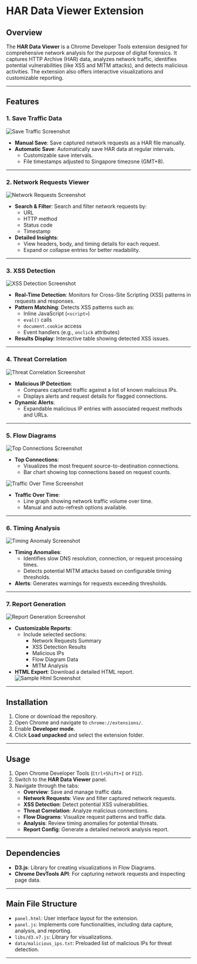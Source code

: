 ﻿# HAR Data Viewer Extension

## Overview
The **HAR Data Viewer** is a Chrome Developer Tools extension designed for comprehensive network analysis for the purpose of digital forensics. It captures HTTP Archive (HAR) data, analyzes network traffic, identifies potential vulnerabilities (like XSS and MITM attacks), and detects malicious activities. The extension also offers interactive visualizations and customizable reporting.

---

## Features

### 1. Save Traffic Data
![Save Traffic Screenshot](images/savetraffic.PNG "Network Requests")
- **Manual Save**: Save captured network requests as a HAR file manually.
- **Automatic Save**: Automatically save HAR data at regular intervals.
  - Customizable save intervals.
  - File timestamps adjusted to Singapore timezone (GMT+8).

---

### 2. Network Requests Viewer
![Network Requests Screenshot](images/networkrequest.PNG "Network Requests")
- **Search & Filter**: Search and filter network requests by:
  - URL
  - HTTP method
  - Status code
  - Timestamp
- **Detailed Insights**:
  - View headers, body, and timing details for each request.
  - Expand or collapse entries for better readability.

---

### 3. XSS Detection
![XSS Detection Screenshot](images/xss.PNG "Network Requests")
- **Real-Time Detection**: Monitors for Cross-Site Scripting (XSS) patterns in requests and responses.
- **Pattern Matching**: Detects XSS patterns such as:
  - Inline JavaScript (`<script>`)
  - `eval()` calls
  - `document.cookie` access
  - Event handlers (e.g., `onclick` attributes)
- **Results Display**: Interactive table showing detected XSS issues.

---

### 4. Threat Correlation
![Threat Correlation Screenshot](images/threatcorrelation.PNG "Network Requests")
- **Malicious IP Detection**:
  - Compares captured traffic against a list of known malicious IPs.
  - Displays alerts and request details for flagged connections.
- **Dynamic Alerts**:
  - Expandable malicious IP entries with associated request methods and URLs.

---

### 5. Flow Diagrams
![Top Connections Screenshot](images/networkrequestflow.PNG "Network Requests")
- **Top Connections**:
  - Visualizes the most frequent source-to-destination connections.
  - Bar chart showing top connections based on request counts.

![Traffic Over Time Screenshot](images/networktrafficflow.PNG "Network Requests")
- **Traffic Over Time**:
  - Line graph showing network traffic volume over time.
  - Manual and auto-refresh options available.

---

### 6. Timing Analysis
![Timing Anomaly Screenshot](images/timing.PNG "Network Requests")
- **Timing Anomalies**:
  - Identifies slow DNS resolution, connection, or request processing times.
  - Detects potential MITM attacks based on configurable timing thresholds.
- **Alerts**: Generates warnings for requests exceeding thresholds.

---

### 7. Report Generation
![Report Generation Screenshot](images/generatereport.PNG "Network Requests")
- **Customizable Reports**:
  - Include selected sections:
    - Network Requests Summary
    - XSS Detection Results
    - Malicious IPs
    - Flow Diagram Data
    - MITM Analysis
- **HTML Export**: Download a detailed HTML report.
![Sample Html Screenshot](images/report.PNG "Network Requests")


---

## Installation
1. Clone or download the repository.
2. Open Chrome and navigate to `chrome://extensions/`.
3. Enable **Developer mode**.
4. Click **Load unpacked** and select the extension folder.

---

## Usage
1. Open Chrome Developer Tools (`Ctrl+Shift+I` or `F12`).
2. Switch to the **HAR Data Viewer** panel.
3. Navigate through the tabs:
   - **Overview**: Save and manage traffic data.
   - **Network Requests**: View and filter captured network requests.
   - **XSS Detection**: Detect potential XSS vulnerabilities.
   - **Threat Correlation**: Analyze malicious connections.
   - **Flow Diagrams**: Visualize request patterns and traffic data.
   - **Analysis**: Review timing anomalies for potential threats.
   - **Report Config**: Generate a detailed network analysis report.

---

## Dependencies
- **D3.js**: Library for creating visualizations in Flow Diagrams.
- **Chrome DevTools API**: For capturing network requests and inspecting page data.

---

## Main File Structure
- `panel.html`: User interface layout for the extension.
- `panel.js`: Implements core functionalities, including data capture, analysis, and reporting.
- `libs/d3.v7.js`: Library for visualizations.
- `data/malicious_ips.txt`: Preloaded list of malicious IPs for threat detection.

---
